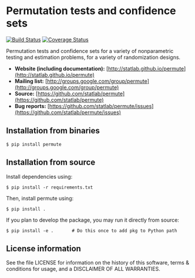 # Permutation tests and confidence sets
[![Build Status](https://ci.appveyor.com/api/projects/status/uijsl9itml9uvjd8/branch/master?svg=true)](https://ci.appveyor.com/project/jarrodmillman/permute/branch/master)
[![Coverage Status](https://coveralls.io/repos/statlab/permute/badge.svg?branch=master)](https://coveralls.io/r/statlab/permute?branch=master)

Permutation tests and confidence sets for a variety of nonparametric
testing and estimation problems, for a variety of randomization designs.

- **Website (including documentation):** [http://statlab.github.io/permute](http://statlab.github.io/permute)
- **Mailing list:** [http://groups.google.com/group/permute](http://groups.google.com/group/permute)
- **Source:** [https://github.com/statlab/permute](https://github.com/statlab/permute)
- **Bug reports:** [https://github.com/statlab/permute/issues](https://github.com/statlab/permute/issues)

## Installation from binaries

```
$ pip install permute
```

## Installation from source

Install dependencies using:

```
$ pip install -r requirements.txt
```

Then, install permute using:

```
$ pip install .
```

If you plan to develop the package, you may run it directly from source:

```
$ pip install -e .       # Do this once to add pkg to Python path
```

## License information

See the file LICENSE for information on the history of this software, terms
& conditions for usage, and a DISCLAIMER OF ALL WARRANTIES.
